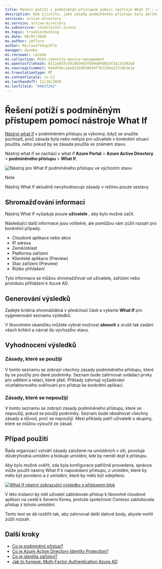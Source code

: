 ```yaml
---
title: Řešení potíží s podmíněným přístupem pomocí nástroje What If – Azure Active Directory
description: Kde zjistíte, jaké zásady podmíněného přístupu byly aplikovány a proč
services: active-directory
ms.service: active-directory
ms.subservice: conditional-access
ms.topic: troubleshooting
ms.date: 08/07/2020
ms.author: joflore
author: MicrosoftGuyJFlo
manager: daveba
ms.reviewer: calebb
ms.collection: M365-identity-device-management
ms.openlocfilehash: 0112ab53c501d639d3f8e0d09d82ef3a12cb93a8
ms.sourcegitcommit: 0a9df8ec14ab332d939b49f7b72dea217c8b3e1e
ms.translationtype: MT
ms.contentlocale: cs-CZ
ms.lasthandoff: 11/18/2020
ms.locfileid: "94837242"
---
```

# <a name="troubleshooting-conditional-access-using-the-what-if-tool"></a>Řešení potíží s podmíněným přístupem pomocí nástroje What If

[Nástroj what if](what-if-tool.md) v podmíněném přístupu je výkonný, když se snažíte pochopit, proč zásada byla nebo nebyla pro uživatele v konkrétní situaci použita, nebo pokud by se zásada použila ve známém stavu.

Nástroj what if se nachází v what if **Azure Portal**  >  **Azure Active Directory**  >  **podmíněného přístupu**  >  **What If**.

![Nástroj pro What If podmíněného přístupu ve výchozím stavu](./media/troubleshoot-conditional-access-what-if/conditional-access-what-if-tool.png)

> [!NOTE]
> Nástroj What If aktuálně nevyhodnocuje zásady v režimu pouze sestavy.

## <a name="gathering-information"></a>Shromažďování informací

Nástroj What If vyžaduje pouze **uživatele** , aby bylo možné začít. 

Následující další informace jsou volitelné, ale pomůžou vám zúžit rozsah pro konkrétní případy.

* Cloudové aplikace nebo akce
* IP adresa 
* Země/oblast
* Platforma zařízení
* Klientské aplikace (Preview)
* Stav zařízení (Preview) 
* Riziko přihlášení

Tyto informace se můžou shromažďovat od uživatele, zařízení nebo protokolu přihlášení k Azure AD.

## <a name="generating-results"></a>Generování výsledků

Zadejte kritéria shromážděná v předchozí části a vyberte **What If** pro vygenerování seznamu výsledků. 

V libovolném okamžiku můžete vybrat možnost **obnovit** a zrušit tak zadání všech kritérií a návrat do výchozího stavu.

## <a name="evaluating-results"></a>Vyhodnocení výsledků

### <a name="policies-that-will-apply"></a>Zásady, které se použijí

V tomto seznamu se zobrazí všechny zásady podmíněného přístupu, které by se použily pro dané podmínky. Seznam bude zahrnovat ovládací prvky pro udělení a relaci, které platí. Příklady zahrnují vyžadování vícefaktorového ověřování pro přístup ke konkrétní aplikaci.

### <a name="policies-that-will-not-apply"></a>Zásady, které se nepoužijí

V tomto seznamu se zobrazí zásady podmíněného přístupu, které se nepoužijí, pokud se použijí podmínky. Seznam bude obsahovat všechny zásady a důvod, proč se nepoužijí. Mezi příklady patří uživatelé a skupiny, které se můžou vyloučit ze zásad.

## <a name="use-case"></a>Případ použití

Řada organizací vytváří zásady založené na umístěních v síti, povoluje důvěryhodná umístění a blokuje umístění, kde by neměl dojít k přístupu.

Aby bylo možné ověřit, zda byla konfigurace patřičně provedena, správce může použít nástroj What If k napodobení přístupu, z umístění, které by mělo být povoleno a z umístění, které by mělo být odepřeno.

[![What If nástroj zobrazující výsledky s přístupem blok](./media/troubleshoot-conditional-access-what-if/conditional-access-what-if-results.png)](./media/troubleshoot-conditional-access-what-if/conditional-access-what-if-results.png#lightbox)

V této instanci by měl uživatel zablokován přístup k libovolné cloudové aplikaci na cestě k Severní Korea, protože společnost Contoso zablokovala přístup z tohoto umístění.

Tento test se dá rozšířit tak, aby zahrnoval další datové body, abyste mohli zúžit rozsah.

## <a name="next-steps"></a>Další kroky

* [Co je podmíněný přístup?](overview.md)
* [Co je Azure Active Directory Identity Protection?](../identity-protection/overview-identity-protection.md)
* [Co je identita zařízení?](../devices/overview.md)
* [Jak to funguje: Multi-Factor Authentication Azure AD](../authentication/concept-mfa-howitworks.md)